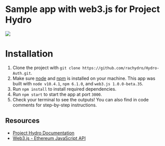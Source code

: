 # Sample app with web3.js for Project Hydro
<img src="https://www.hydrogenplatform.com/images/logo_hydro.png">
<H1>Installation</H1>
<p>
	<ol>
		<li>Clone the project with <code>git clone https://github.com/rachydro/Hydro-Auth.git</code>.</li>
		<li>Make sure <a href="https://nodejs.org/en/" target="_blank">node</a> and <a href="https://docs.npmjs.com/getting-started/installing-node" target="_blank">npm</a> is installed on your machine. This app was built with <code>node v10.4.1</code>, <code>npm 6.1.0</code>, and <code>web3.js 1.0.0-beta.35</code>.</li>
		<li>Run <code>npm install</code> to install required dependencies.</li>
		<li>Run <code>npm start</code> to start the app at port <code>3000</code>.</li>
		<li>Check your terminal to see the outputs! You can also find in code comments for step-by-step instructions.</li>
	</ol>
</p>
<H2>Resources</H2>
<p>
	<ul>
		<li><a a href="https://github.com/hydrogen-dev/hydro-docs/blob/master/README.md" target="_blank">Project Hydro Documentation</a></li>
		<li><a a href="https://web3js.readthedocs.io/en/1.0/index.html" target="_blank">Web3.js - Ethereum JavaScript API</a></li>
	</ul>
</p>
